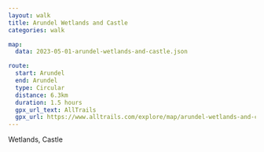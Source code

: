 ```yaml
---
layout: walk
title: Arundel Wetlands and Castle
categories: walk

map:
  data: 2023-05-01-arundel-wetlands-and-castle.json

route:
  start: Arundel
  end: Arundel
  type: Circular
  distance: 6.3km
  duration: 1.5 hours
  gpx_url_text: AllTrails
  gpx_url: https://www.alltrails.com/explore/map/arundel-wetlands-and-castle-e37b08d?u=m&sh=xr4vxe
---
```


Wetlands, Castle